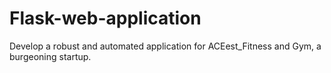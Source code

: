 # Flask-web-application
Develop a robust and automated application for ACEest_Fitness and Gym, a burgeoning startup.
